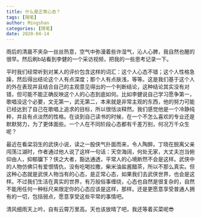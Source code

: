 ```yaml
---
title: 什么是正常心态？
tags: [随笔]
author: Mingshan
categories: [随笔]
date: 2020-04-14
---
```


雨后的清晨不夹杂一丝丝热意，空气中弥漫着些许湿气，沁人心脾，我自然也醒的很早。然后刷b站看到李健的一个采访视频，把我的一些思考记录一下。

<!-- more -->

平时我们经常听到对某人的评价包含这样的词汇：这个人心态不错；这个人性格急躁，然后得出结论这个人有点深度；那个人有点肤浅，等等。这是我们基于这个人的外在表现并且结合自己的主观意见得出的一个判断结论，这种结论其实没有对错，但可能不能正确反映这个人的心态到底如何。比如李健说自己学习愿争第一，歌唱没这个必要，文无第一，武无第二，本来就是非常主观的东西，他的努力可能已经达到了自己在歌唱上追求的目标，所以很恬淡释然。我们感觉他是一个冷静纯粹，并且有点淡然的性格。在谈到自己读书的时候，在一个不怎么喜欢的专业还是默默努力，为了更体面些。一个人在不同阶段心态都有千差万别，何况万千众生呢？

最近在看梁羽生的武侠小说，读之一股侠气扑面而来，令人陶醉。丁晓在脱离父亲闯荡江湖时，作者通过他人说了这样一句话：天空海阔，何处无家，大丈夫岂当俯仰由人，抑郁牖下？侠之大者，豁达通透，平常人的心境断然不会是这样。武侠中的人物仿佛只有爱恨情仇，没有吃喝拉撒，柴米油盐酱醋茶，所以不那么真实。但这种心态就是武侠人物当有的心态，是正常心态，如果我们去武侠世界，也会是这样。不过我们生活在真实的世界，有万般俗事缠绕，心态也自然是很复杂的，自然不能用任何一种标尺来限定你的心态应该是这样，那样。还是更愿意享受普通人拥有的一切，包括弱点，愿意享受这些平常的事情吧。

清风细雨天上吟，自有云霄万里高。天也该放晴了吧，我还等着买菜呢😎

